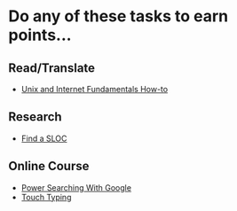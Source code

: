 Do any of these tasks to earn points...
=======================================

Read/Translate
--------------
* [Unix and Internet Fundamentals How-to](tasks/Translate_TLDP_UIF.md)

Research
--------
* [Find a SLOC](tasks/Find_a_SLOC.md)

Online Course
-------------
* [Power Searching With Google](tasks/Power_searching_with_Google.md)
* [Touch Typing](tasks/Learn_touch_typing.md)
